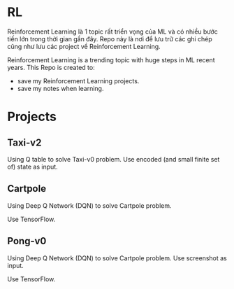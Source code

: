 # RL

Reinforcement Learning là 1 topic rất triển vọng của ML và có nhiều bước tiến lớn trong thời gian gần đây. Repo này là nơi để lưu trữ các ghi chép cũng như lưu các project về Reinforcement Learning.

Reinforcement Learning is a trending topic with huge steps in ML recent years. This Repo is created to:

+ save my Reinforcement Learning projects.
+ save my notes when learning.

# Projects

## Taxi-v2

Using Q table to solve Taxi-v0 problem. Use encoded (and small finite set of) state as input.

## Cartpole

Using Deep Q Network (DQN) to solve Cartpole problem. 

Use TensorFlow.

## Pong-v0

Using Deep Q Network (DQN) to solve Cartpole problem. Use screenshot as input.

Use TensorFlow.

